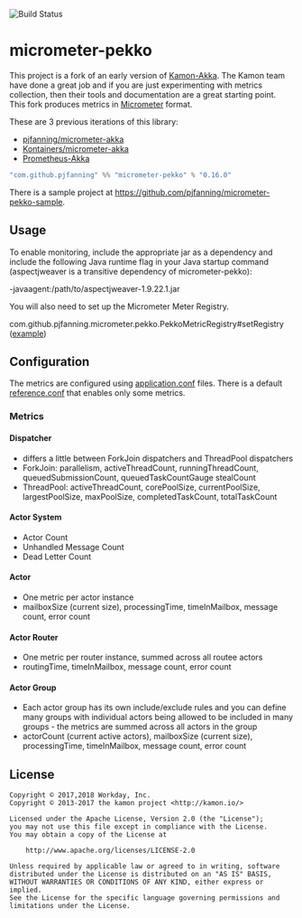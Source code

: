![Build Status](https://github.com/pjfanning/micrometer-pekko/actions/workflows/ci.yml/badge.svg?branch=main)
<!---
[![Maven Central](https://maven-badges.herokuapp.com/maven-central/com.github.pjfanning/micrometer-pekko_2.13/badge.svg)](https://maven-badges.herokuapp.com/maven-central/com.github.pjfanning/micrometer-pekko_2.13)
[![codecov.io](https://codecov.io/gh/kontainers/micrometer-akka/coverage.svg?branch=main)](https://codecov.io/gh/kontainers/micrometer-akka/branch/main)
--->
# micrometer-pekko

This project is a fork of an early version of [Kamon-Akka](https://kamon.io/docs/latest/instrumentation/akka/). The Kamon team have done a great job and if you are just experimenting with metrics collection, then their tools and documentation are a great starting point. 
This fork produces metrics in [Micrometer](http://micrometer.io/) format.

These are 3 previous iterations of this library:
* [pjfanning/micrometer-akka](https://github.com/pjfanning/micrometer-akka)
* [Kontainers/micrometer-akka](https://github.com/Kontainers/micrometer-akka)
* [Prometheus-Akka](https://github.com/Workday/prometheus-akka)

```sbt
"com.github.pjfanning" %% "micrometer-pekko" % "0.16.0"
```

There is a sample project at https://github.com/pjfanning/micrometer-pekko-sample.

## Usage

To enable monitoring, include the appropriate jar as a dependency and include the following Java runtime flag in your Java startup command (aspectjweaver is a transitive dependency of micrometer-pekko):

-javaagent:/path/to/aspectjweaver-1.9.22.1.jar

You will also need to set up the Micrometer Meter Registry.

com.github.pjfanning.micrometer.pekko.PekkoMetricRegistry#setRegistry ([example](https://github.com/pjfanning/micrometer-pekko-sample/blob/main/src/main/scala/com/example/pekko/Main.scala))

## Configuration

The metrics are configured using [application.conf](https://github.com/typesafehub/config) files. There is a default [reference.conf](https://github.com/pjfanning/micrometer-pekko/blob/main/src/main/resources/reference.conf) that enables only some metrics.

### Metrics

#### Dispatcher

- differs a little between ForkJoin dispatchers and ThreadPool dispatchers
- ForkJoin: parallelism, activeThreadCount, runningThreadCount, queuedSubmissionCount, queuedTaskCountGauge stealCount
- ThreadPool: activeThreadCount, corePoolSize, currentPoolSize, largestPoolSize, maxPoolSize, completedTaskCount, totalTaskCount

#### Actor System

- Actor Count
- Unhandled Message Count
- Dead Letter Count

#### Actor

- One metric per actor instance
- mailboxSize (current size), processingTime, timeInMailbox, message count, error count

#### Actor Router

- One metric per router instance, summed across all routee actors
- routingTime, timeInMailbox, message count, error count

#### Actor Group

- Each actor group has its own include/exclude rules and you can define many groups with individual actors being allowed to be included in many groups - the metrics are summed across all actors in the group
- actorCount (current active actors), mailboxSize (current size), processingTime, timeInMailbox, message count, error count

## License

```
Copyright © 2017,2018 Workday, Inc.
Copyright © 2013-2017 the kamon project <http://kamon.io/>

Licensed under the Apache License, Version 2.0 (the "License");
you may not use this file except in compliance with the License.
You may obtain a copy of the License at

    http://www.apache.org/licenses/LICENSE-2.0

Unless required by applicable law or agreed to in writing, software
distributed under the License is distributed on an "AS IS" BASIS,
WITHOUT WARRANTIES OR CONDITIONS OF ANY KIND, either express or implied.
See the License for the specific language governing permissions and
limitations under the License.
```
